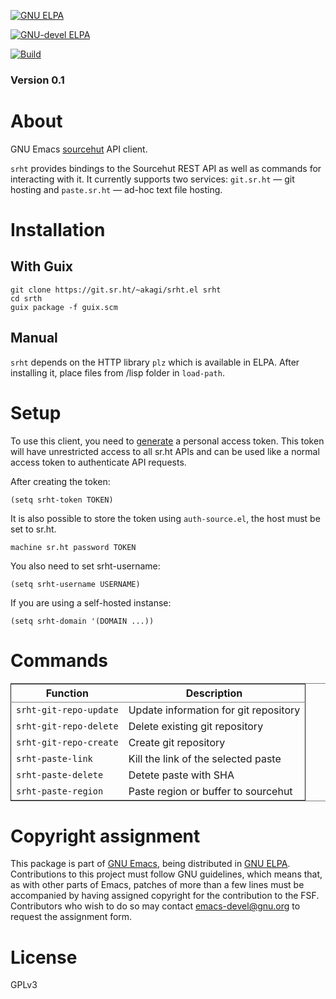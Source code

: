 <a href="https://elpa.gnu.org/packages/srht.html"><img alt="GNU ELPA" src="https://elpa.gnu.org/packages/srht.svg"/></a>

<a href="https://elpa.gnu.org/devel/srht.html"><img alt="GNU-devel ELPA" src="https://elpa.gnu.org/devel/srht.svg"/></a>

<a href="https://builds.sr.ht/~akagi/srht.el/commits/master/.build.yml"><img alt="Build" src="https://builds.sr.ht/~akagi/srht.el/commits/master/.build.yml.svg"/></a>


### Version 0.1


# About

GNU Emacs [sourcehut](https://sr.ht) API client.

`srht` provides bindings to the Sourcehut REST API as well as commands for
interacting with it. It currently supports two services: `git.sr.ht` — git
hosting and `paste.sr.ht` — ad-hoc text file hosting.


# Installation


## With Guix

    git clone https://git.sr.ht/~akagi/srht.el srht
    cd srth
    guix package -f guix.scm


## Manual

`srht` depends on the HTTP library `plz` which is available in ELPA. After
installing it, place files from /lisp folder in `load-path`.


# Setup

To use this client, you need to [generate](https://meta.sr.ht/oauth/personal-token) a personal access token. This token
will have unrestricted access to all sr.ht APIs and can be used like a normal
access token to authenticate API requests.

After creating the token:

    (setq srht-token TOKEN)

It is also possible to store the token using `auth-source.el`, the host must be
set to sr.ht.

    machine sr.ht password TOKEN

You also need to set srht-username:

    (setq srht-username USERNAME)

If you are using a self-hosted instanse:

    (setq srht-domain '(DOMAIN ...))


# Commands

<table border="2" cellspacing="0" cellpadding="6" rules="groups" frame="hsides">


<colgroup>
<col  class="org-left" />

<col  class="org-left" />
</colgroup>
<thead>
<tr>
<th scope="col" class="org-left">Function</th>
<th scope="col" class="org-left">Description</th>
</tr>
</thead>

<tbody>
<tr>
<td class="org-left"><code>srht-git-repo-update</code></td>
<td class="org-left">Update information for git repository</td>
</tr>


<tr>
<td class="org-left"><code>srht-git-repo-delete</code></td>
<td class="org-left">Delete existing git repository</td>
</tr>


<tr>
<td class="org-left"><code>srht-git-repo-create</code></td>
<td class="org-left">Create git repository</td>
</tr>


<tr>
<td class="org-left"><code>srht-paste-link</code></td>
<td class="org-left">Kill the link of the selected paste</td>
</tr>


<tr>
<td class="org-left"><code>srht-paste-delete</code></td>
<td class="org-left">Detete paste with SHA</td>
</tr>


<tr>
<td class="org-left"><code>srht-paste-region</code></td>
<td class="org-left">Paste region or buffer to sourcehut</td>
</tr>
</tbody>
</table>


# Copyright assignment

This package is part of [GNU Emacs](https://www.gnu.org/software/emacs/), being distributed in [GNU ELPA](https://elpa.gnu.org/).  Contributions
to this project must follow GNU guidelines, which means that, as with other
parts of Emacs, patches of more than a few lines must be accompanied by having
assigned copyright for the contribution to the FSF.  Contributors who wish to do
so may contact [emacs-devel@gnu.org](mailto:emacs-devel@gnu.org) to request the assignment form.


# License

GPLv3
